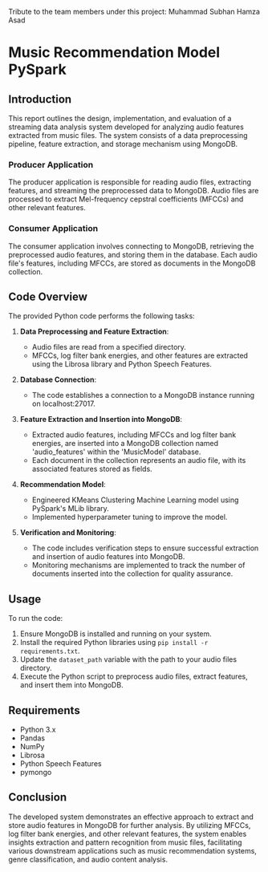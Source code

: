 Tribute to the team members under this project:
Muhammad Subhan 
Hamza Asad
# Music Recommendation Model PySpark

## Introduction

This report outlines the design, implementation, and evaluation of a streaming data analysis system developed for analyzing audio features extracted from music files. The system consists of a data preprocessing pipeline, feature extraction, and storage mechanism using MongoDB.

### Producer Application

The producer application is responsible for reading audio files, extracting features, and streaming the preprocessed data to MongoDB. Audio files are processed to extract Mel-frequency cepstral coefficients (MFCCs) and other relevant features.

### Consumer Application

The consumer application involves connecting to MongoDB, retrieving the preprocessed audio features, and storing them in the database. Each audio file's features, including MFCCs, are stored as documents in the MongoDB collection.

## Code Overview

The provided Python code performs the following tasks:

1. **Data Preprocessing and Feature Extraction**: 
    - Audio files are read from a specified directory.
    - MFCCs, log filter bank energies, and other features are extracted using the Librosa library and Python Speech Features.

2. **Database Connection**:
    - The code establishes a connection to a MongoDB instance running on localhost:27017.

3. **Feature Extraction and Insertion into MongoDB**:
    - Extracted audio features, including MFCCs and log filter bank energies, are inserted into a MongoDB collection named 'audio_features' within the 'MusicModel' database.
    - Each document in the collection represents an audio file, with its associated features stored as fields.
      
4. **Recommendation Model**:
   - Engineered KMeans Clustering Machine Learning model using PySpark's MLib library.
   - Implemented hyperparameter tuning to improve the model.

6. **Verification and Monitoring**:
    - The code includes verification steps to ensure successful extraction and insertion of audio features into MongoDB.
    - Monitoring mechanisms are implemented to track the number of documents inserted into the collection for quality assurance.

## Usage

To run the code:

1. Ensure MongoDB is installed and running on your system.
2. Install the required Python libraries using `pip install -r requirements.txt`.
3. Update the `dataset_path` variable with the path to your audio files directory.
4. Execute the Python script to preprocess audio files, extract features, and insert them into MongoDB.

## Requirements

- Python 3.x
- Pandas
- NumPy
- Librosa
- Python Speech Features
- pymongo

## Conclusion

The developed system demonstrates an effective approach to extract and store audio features in MongoDB for further analysis. By utilizing MFCCs, log filter bank energies, and other relevant features, the system enables insights extraction and pattern recognition from music files, facilitating various downstream applications such as music recommendation systems, genre classification, and audio content analysis.


